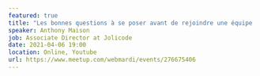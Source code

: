 ```yaml
---
featured: true
title: "Les bonnes questions à se poser avant de rejoindre une équipe !"
speaker: Anthony Maison
job: Associate Director at Jolicode 
date: 2021-04-06 19:00
location: Online, Youtube
url: https://www.meetup.com/webmardi/events/276675406
---
```

